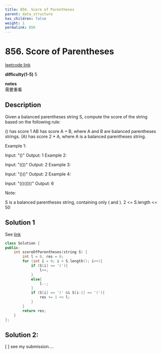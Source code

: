 ```yaml
---
title: 856. Score of Parentheses
parent: data_structure
has_children: false
weight: 1
permalink: 856
---
```

# 856. Score of Parentheses
[leetcode link](https://leetcode.com/problems/score-of-parentheses/)

**difficulty(1-5)** 
5

**notes**   
需要重看

## Description
Given a balanced parentheses string S, compute the score of the string based on the following rule:

() has score 1
AB has score A + B, where A and B are balanced parentheses strings.
(A) has score 2 * A, where A is a balanced parentheses string.
 

Example 1:

Input: "()"
Output: 1
Example 2:

Input: "(())"
Output: 2
Example 3:

Input: "()()"
Output: 2
Example 4:

Input: "(()(()))"
Output: 6
 

Note:

S is a balanced parentheses string, containing only ( and ).
2 <= S.length <= 50

## Solution 1

See [link](https://leetcode.com/problems/score-of-parentheses/discuss/141777/C%2B%2BJavaPython-O(1)-Space)


```c++
class Solution {
public:
    int scoreOfParentheses(string S) {
        int l = 0, res = 0;
        for (int i = 0; i < S.length(); i++){
            if (S[i] == '('){
                l++;
            }
            else{
                l--;
            }
            if (S[i] == ')' && S[i-1] == '('){
                res += 1 << l;
            }
        }
        return res;
    }
};
```

## Solution 2: 
[ ] see my submission....


